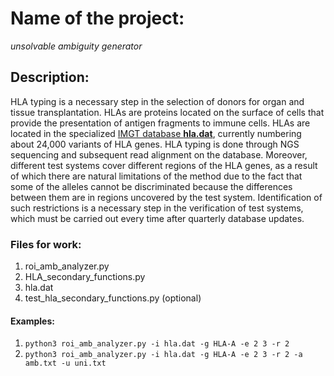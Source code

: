 # Name of the project: 
*unsolvable ambiguity generator*
## Description:
HLA typing is a necessary step in the selection of donors for organ and tissue transplantation. HLAs are proteins located on the surface of cells that provide the presentation of antigen fragments to immune cells. HLAs are located in the specialized [IMGT database **hla.dat**](https://github.com/ANHIG/IMGTHLA), currently numbering about 24,000 variants of HLA genes. HLA typing is done through NGS sequencing and subsequent read alignment on the database. Moreover, different test systems cover different regions of the HLA genes, as a result of which there are natural limitations of the method due to the fact that some of the alleles cannot be discriminated because the differences between them are in regions uncovered by the test system. Identification of such restrictions is a necessary step in the verification of test systems, which must be carried out every time after quarterly database updates.
### Files for work:
1. roi_amb_analyzer.py
2. HLA_secondary_functions.py
3. hla.dat
4. test_hla_secondary_functions.py (optional)

#### Examples:
1. `python3 roi_amb_analyzer.py -i hla.dat -g HLA-A -e 2 3 -r 2`
2. `python3 roi_amb_analyzer.py -i hla.dat -g HLA-A -e 2 3 -r 2 -a amb.txt -u uni.txt`
